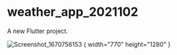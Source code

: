 # weather_app_2021102

A new Flutter project.

![Screenshot_1670756153](https://user-images.githubusercontent.com/50435560/206899730-73dce3ec-bb15-45b9-920c-84d83064405e.png)
{
width="770" height="1280"
}
